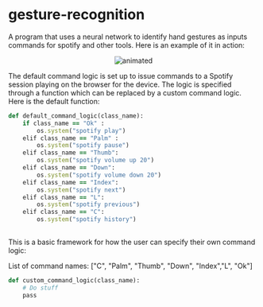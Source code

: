 # gesture-recognition
A program that uses a neural network to identify hand gestures as inputs commands for spotify and other tools. 
Here is an example of it in action:
<p align="center">
  <img src="demo.gif" alt="animated" />
</p>

The default command logic is set up to issue commands to a Spotify session playing on the browser for the device.
The logic is specified through a function which can be replaced by a custom command logic. Here is the default function:

```ruby
def default_command_logic(class_name):
    if class_name == "Ok" :
        os.system("spotify play")
    elif class_name == "Palm" :
        os.system("spotify pause")
    elif class_name == "Thumb":
        os.system("spotify volume up 20")
    elif class_name == "Down":
        os.system("spotify volume down 20")
    elif class_name == "Index":
        os.system("spotify next")
    elif class_name == "L":
        os.system("spotify previous")
    elif class_name == "C":
        os.system("spotify history")
        
```

This is a basic framework for how the user can specify their own command logic:

List of command names: ["C", "Palm", "Thumb", "Down", "Index","L", "Ok"]

```ruby
def custom_command_logic(class_name):
    # Do stuff
    pass

```


